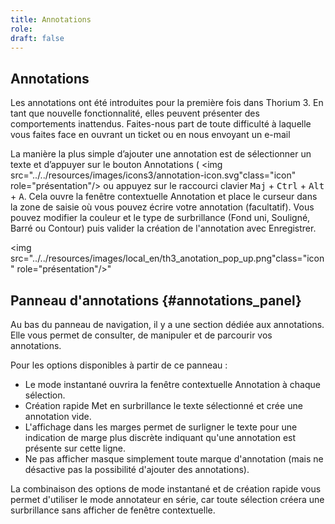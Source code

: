 ```yaml
---
title: Annotations
role: 
draft: false
---
```


## Annotations

Les annotations ont été introduites pour la première fois dans Thorium 3. En tant que nouvelle fonctionnalité, elles peuvent présenter des comportements inattendus. Faites-nous part de toute difficulté à laquelle vous faites face en ouvrant un ticket ou en nous envoyant un e-mail

La manière la plus simple d’ajouter une annotation est de sélectionner un texte et d’appuyer sur le bouton Annotations ( <img src="../../resources/images/icons3/annotation-icon.svg"class="icon" role="présentation"/> ou appuyez sur le raccourci clavier <kbd>Maj</kbd> + <kbd>Ctrl</kbd> + <kbd>Alt</kbd> + <kbd>A</kbd>. Cela ouvre la fenêtre contextuelle Annotation et place le curseur dans la zone de saisie où vous pouvez écrire votre annotation (facultatif). Vous pouvez modifier la couleur et le type de surbrillance (Fond uni, Souligné, Barré ou Contour) puis valider la création de l'annotation avec <span class="ui_button">Enregistrer</span>.

 <img src="../../resources/images/local_en/th3_anotation_pop_up.png"class="icon" role="présentation"/>"

## Panneau d'annotations {#annotations_panel}

Au bas du panneau de navigation, il y a une section dédiée aux annotations. Elle vous permet de consulter, de manipuler et de parcourir vos annotations.

Pour les options disponibles à partir de ce panneau :

* Le mode instantané ouvrira la fenêtre contextuelle Annotation à chaque sélection.
* Création rapide Met en surbrillance le texte sélectionné et crée une annotation vide.
* L'affichage dans les marges permet de surligner le texte pour une indication de marge plus discrète indiquant qu'une annotation est présente sur cette ligne.
* Ne pas afficher masque simplement toute marque d'annotation (mais ne désactive pas la possibilité d'ajouter des annotations).

La combinaison des options de mode instantané et de création rapide vous permet d'utiliser le mode annotateur en série, car toute sélection créera une surbrillance sans afficher de fenêtre contextuelle.
